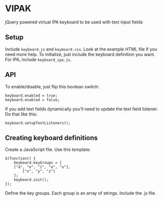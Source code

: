 # VIPAK

jQuery powered virtual IPA keyboard to be used with text input fields

## Setup
Include <code>keyboard.js</code> and <code>keyboard.css</code>. Look at the example HTML file if you need more help.
To initialize, just include the keyboard definition you want. For IPA, include <code>keyboard_ipa.js</code>.

## API
To enable/disable, just flip this boolean switch:

    keyboard.enabled = true;
    keyboard.enabled = false;
    
If you add text fields dynamically you'll need to update the text field listener. Do that like this:

    keyboard.setupTextListeners();
    
## Creating keyboard definitions
Create a JavaScript file. Use this template:

    $(function() {
        keyboard.keyGroups = [
      	["a", "e", "i", "o", "u"],
    		["x", "y", "z"]
    	];
    	keyboard.init();
    });
    
Define the key groups. Each group is an array of strings. Include the .js file.
